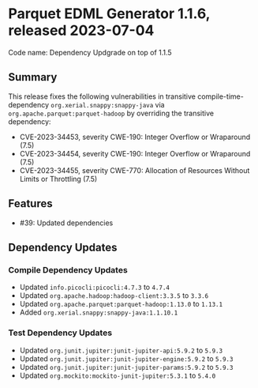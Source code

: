 # Parquet EDML Generator 1.1.6, released 2023-07-04

Code name: Dependency Updgrade on top of 1.1.5

## Summary

This release fixes the following vulnerabilities in transitive compile-time-dependency `org.xerial.snappy:snappy-java` via `org.apache.parquet:parquet-hadoop` by overriding the transitive dependency:
* CVE-2023-34453, severity CWE-190: Integer Overflow or Wraparound (7.5)
* CVE-2023-34454, severity CWE-190: Integer Overflow or Wraparound (7.5)
* CVE-2023-34455, severity CWE-770: Allocation of Resources Without Limits or Throttling (7.5)

## Features

* #39: Updated dependencies

## Dependency Updates

### Compile Dependency Updates

* Updated `info.picocli:picocli:4.7.3` to `4.7.4`
* Updated `org.apache.hadoop:hadoop-client:3.3.5` to `3.3.6`
* Updated `org.apache.parquet:parquet-hadoop:1.13.0` to `1.13.1`
* Added `org.xerial.snappy:snappy-java:1.1.10.1`

### Test Dependency Updates

* Updated `org.junit.jupiter:junit-jupiter-api:5.9.2` to `5.9.3`
* Updated `org.junit.jupiter:junit-jupiter-engine:5.9.2` to `5.9.3`
* Updated `org.junit.jupiter:junit-jupiter-params:5.9.2` to `5.9.3`
* Updated `org.mockito:mockito-junit-jupiter:5.3.1` to `5.4.0`
